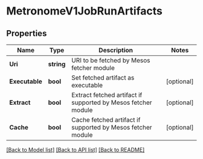 # MetronomeV1JobRunArtifacts

## Properties

Name | Type | Description | Notes
------------ | ------------- | ------------- | -------------
**Uri** | **string** | URI to be fetched by Mesos fetcher module | 
**Executable** | **bool** | Set fetched artifact as executable | [optional] 
**Extract** | **bool** | Extract fetched artifact if supported by Mesos fetcher module | [optional] 
**Cache** | **bool** | Cache fetched artifact if supported by Mesos fetcher module | [optional] 

[[Back to Model list]](../README.md#documentation-for-models) [[Back to API list]](../README.md#documentation-for-api-endpoints) [[Back to README]](../README.md)



